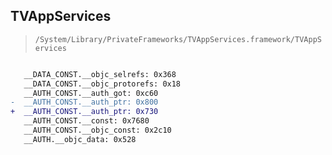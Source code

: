 ## TVAppServices

> `/System/Library/PrivateFrameworks/TVAppServices.framework/TVAppServices`

```diff

   __DATA_CONST.__objc_selrefs: 0x368
   __DATA_CONST.__objc_protorefs: 0x18
   __AUTH_CONST.__auth_got: 0xc60
-  __AUTH_CONST.__auth_ptr: 0x800
+  __AUTH_CONST.__auth_ptr: 0x730
   __AUTH_CONST.__const: 0x7680
   __AUTH_CONST.__objc_const: 0x2c10
   __AUTH.__objc_data: 0x528

```
